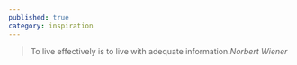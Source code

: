 ```yaml
---
published: true
category: inspiration
---
```

> To live effectively is to live with adequate information.<cite>Norbert Wiener</cite>
